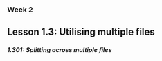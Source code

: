 ### Week 2

## Lesson 1.3: Utilising multiple files

<h5>1.301: Splitting across multiple files</h5>
